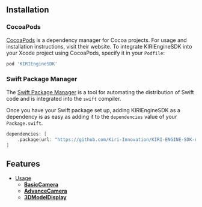 ## Installation

### CocoaPods

[CocoaPods](https://cocoapods.org) is a dependency manager for Cocoa projects. For usage and installation instructions, visit their website. To integrate KIRIEngineSDK into your Xcode project using CocoaPods, specify it in your `Podfile`:

```ruby
pod 'KIRIEngineSDK'
```

### Swift Package Manager

The [Swift Package Manager](https://swift.org/package-manager/) is a tool for automating the distribution of Swift code and is integrated into the `swift` compiler. 

Once you have your Swift package set up, adding KIRIEngineSDK as a dependency is as easy as adding it to the `dependencies` value of your `Package.swift`.

```swift
dependencies: [
    .package(url: "https://github.com/Kiri-Innovation/KIRI-ENGINE-SDK-API.git", branch: "ios")
]
```

## Features

- [Usage](Usage.md)
    - [**BasicCamera**](Usage.md#BasicCamera)
    - [**AdvanceCamera**](Usage.md#AdvanceCamera)
    - [**3DModelDisplay**](Usage.md#3DModelDisplay)